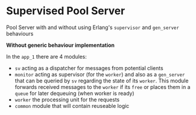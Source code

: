 # Supervised Pool Server
Pool Server with and without using Erlang's `supervisor` and `gen_server` behaviours

**Without generic behaviour implementation**

In the `app_1` there are 4 modules:
- `sv` acting as a dispatcher for messages from potential clients
- `monitor` acting as supervisor (for the `worker`) and also as a `gen_server` that can be queried by `sv` regarding the state of its `worker`.
  This module forwards received messages to the `worker` if its `free` or places them in  a `queue` for later dequeuing (when worker is ready)
-  `worker` the processing unit for the requests
- `common` module that will contain reuseable logic

